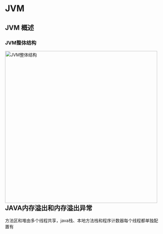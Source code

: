 # JVM



## JVM 概述

### JVM整体结构

<img src="https://notetuchuang-1305953527.cos.ap-chengdu.myqcloud.com/images/jvm/JVM%E6%95%B4%E4%BD%93%E7%BB%93%E6%9E%84.png" align="left" alt="JVM整体结构" width="500">

## JAVA内存溢出和内存溢出异常

方法区和堆由多个线程共享，java栈、本地方法栈和程序计数器每个线程都单独配置有